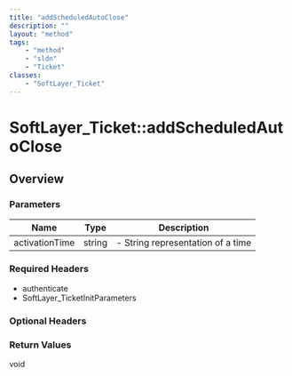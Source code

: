 ```yaml
---
title: "addScheduledAutoClose"
description: ""
layout: "method"
tags:
    - "method"
    - "sldn"
    - "Ticket"
classes:
    - "SoftLayer_Ticket"
---
```

# SoftLayer_Ticket::addScheduledAutoClose
## Overview 


### Parameters 
|Name | Type | Description |
| --- | --- | --- |
|activationTime| string| - String representation of a time|


### Required Headers
* authenticate
* SoftLayer_TicketInitParameters

### Optional Headers

### Return Values
void


